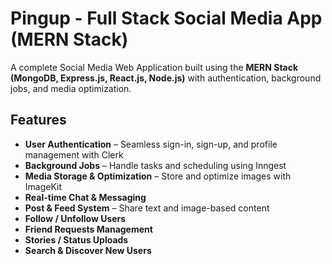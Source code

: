 
# Pingup - Full Stack Social Media App (MERN Stack)

A complete Social Media Web Application built using the **MERN Stack (MongoDB, Express.js, React.js, Node.js)** with authentication, background jobs, and media optimization. 


##  Features

-  **User Authentication** – Seamless sign-in, sign-up, and profile management with Clerk  
-  **Background Jobs** – Handle tasks and scheduling using Inngest  
- **Media Storage & Optimization** – Store and optimize images with ImageKit  
-  **Real-time Chat & Messaging**  
-  **Post & Feed System** – Share text and image-based content  
-  **Follow / Unfollow Users**  
-  **Friend Requests Management**  
- **Stories / Status Uploads**  
-  **Search & Discover New Users**
